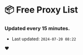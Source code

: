 # :package: Free Proxy List
### Updated every 15 minutes.

- Last updated: `2024-07-20 08:22`

:heart:
